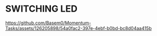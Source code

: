 # SWITCHING LED


https://github.com/Basem0/Momentum-Tasks/assets/126205898/54a0fac2-397e-4ebf-b0bd-bc8d04aa415b

